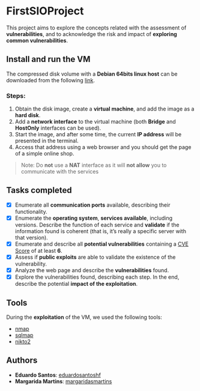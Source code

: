 ﻿# FirstSIOProject

This project aims to explore the concepts related with the assessment of **vulnerabilities**, and to acknowledge the risk and impact of **exploring common vulnerabilities**.

## Install and run the VM
The compressed disk volume with a **Debian 64bits linux host** can be downloaded from the following [link](https://uapt33090-my.sharepoint.com/:u:/g/personal/eduardosantoshf_ua_pt/Ee5hwD9cZTJBjJxsFVc_lB4BiZG9rkzyZ2ctxrXshZldig?e=pA1ibx).

### Steps:
1. Obtain the disk image, create a **virtual machine**, and add the image as a **hard disk**.
2. Add a **network interface** to the virtual machine (both **Bridge** and **HostOnly** interfaces can be used).
3. Start the image, and after some time, the current **IP address** will be presented in the terminal.
4. Access that address using a web browser and you should get the page of a simple online shop.
> Note: Do **not** use a **NAT** interface as it will **not allow** you to communicate with the services

## Tasks completed
- [x]  Enumerate all **communication ports** available, describing their functionality.
- [x]  Enumerate the **operating system**, **services available**, including versions. Describe the function of each service and **validate** if the information found is coherent (that is, it’s really a specific server with that version).
- [x]  Enumerate and describe all **potential vulnerabilities** containing a [CVE Score](http://cvedetails.com) of at least **6**.
- [x]  Assess if **public exploits** are able to validate the existence of the vulnerability.
- [x]  Analyze the web page and describe the **vulnerabilities** found.
- [x] Explore the vulnerabilities found, describing each step. In the end, describe the potential **impact of the exploitation**.

## Tools
During the **exploitation** of the VM, we used the following tools:
* [nmap](https://github.com/nmap/nmap)
* [sqlmap](https://github.com/sqlmapproject/sqlmap)
* [nikto2](https://github.com/sullo/nikto)

## Authors
* **Eduardo Santos**: [eduardosantoshf](https://github.com/eduardosantoshf)
* **Margarida Martins**: [margaridasmartins](https://github.com/margaridasmartins)
